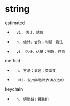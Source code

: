 # string


estimated  
* 		vi. 估计，估价
* 		n. 估计，估价；判断，看法
* 		vt. 估计，估量；判断，评价

method 
* 		n. 方法；条理；类函数
* 		adj. 使用体验派表演方法的

keychain

* 		n. 钥匙链；钥匙扣
